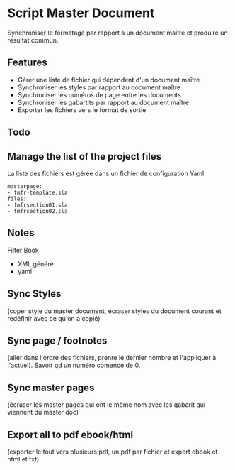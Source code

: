 # Script Master Document

Synchroniser le formatage par rapport à un document maître et produire un résultat commun.

## Features

- Gérer une liste de fichier qui dépendent d'un document maître
- Synchroniser les styles par rapport au document maître
- Synchroniser les numéros de page entre les documents
- Synchroniser les gabartits par rapport au document maître
- Exporter les fichiers vers le format de sortie

## Todo

## Manage the list of the project files

La liste des fichiers est gérée dans un fichier de configuration Yaml.

    masterpage:
    - fmfr-template.sla
    files:
    - fmfrsection01.sla
    - fmfrsection02.sla

## Notes

Filter Book
- XML généré
- yaml

## Sync Styles 
(coper style du master document, écraser styles du document courant et redéfinir avec ce qu'on a copié)

## Sync page / footnotes
(aller dans l'ordre des fichiers, prenre le dernier nombre et l'appliquer à l'actuel). Savoir qd un numéro comence de 0.

## Sync master pages
(écraser les master pages qui ont le même nom avec les gabarit qui viennent du master doc)

## Export all to pdf ebook/html
(exporter le tout vers plusieurs pdf, un pdf par fichier et export ebook et html et txt)



